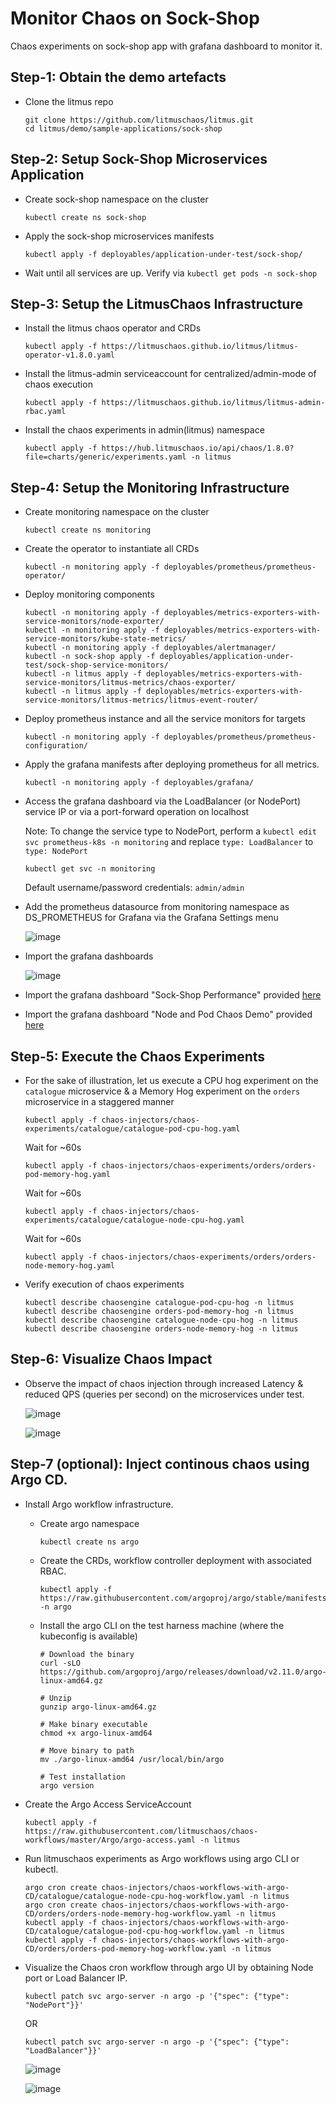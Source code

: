 # Monitor Chaos on Sock-Shop

Chaos experiments on sock-shop app with grafana dashboard to monitor it. 

## Step-1: Obtain the demo artefacts

- Clone the litmus repo

  ```
  git clone https://github.com/litmuschaos/litmus.git
  cd litmus/demo/sample-applications/sock-shop
  ```


## Step-2: Setup Sock-Shop Microservices Application

- Create sock-shop namespace on the cluster

  ```
  kubectl create ns sock-shop
  ```

- Apply the sock-shop microservices manifests

  ```
  kubectl apply -f deployables/application-under-test/sock-shop/
  ```

- Wait until all services are up. Verify via `kubectl get pods -n sock-shop`


## Step-3: Setup the LitmusChaos Infrastructure

- Install the litmus chaos operator and CRDs 

  ```
  kubectl apply -f https://litmuschaos.github.io/litmus/litmus-operator-v1.8.0.yaml
  ```

- Install the litmus-admin serviceaccount for centralized/admin-mode of chaos execution

  ```
  kubectl apply -f https://litmuschaos.github.io/litmus/litmus-admin-rbac.yaml
  ```

- Install the chaos experiments in admin(litmus) namespace

  ```
  kubectl apply -f https://hub.litmuschaos.io/api/chaos/1.8.0?file=charts/generic/experiments.yaml -n litmus  
  ```


## Step-4: Setup the Monitoring Infrastructure

- Create monitoring namespace on the cluster
  ```
  kubectl create ns monitoring
  ```

- Create the operator to instantiate all CRDs
  ```
  kubectl -n monitoring apply -f deployables/prometheus/prometheus-operator/
  ```

- Deploy monitoring components
  ```
  kubectl -n monitoring apply -f deployables/metrics-exporters-with-service-monitors/node-exporter/
  kubectl -n monitoring apply -f deployables/metrics-exporters-with-service-monitors/kube-state-metrics/
  kubectl -n monitoring apply -f deployables/alertmanager/
  kubectl -n sock-shop apply -f deployables/application-under-test/sock-shop-service-monitors/
  kubectl -n litmus apply -f deployables/metrics-exporters-with-service-monitors/litmus-metrics/chaos-exporter/
  kubectl -n litmus apply -f deployables/metrics-exporters-with-service-monitors/litmus-metrics/litmus-event-router/
  ```

- Deploy prometheus instance and all the service monitors for targets
  ```
  kubectl -n monitoring apply -f deployables/prometheus/prometheus-configuration/
  ```

- Apply the grafana manifests after deploying prometheus for all metrics.

  ```
  kubectl -n monitoring apply -f deployables/grafana/
  ```

- Access the grafana dashboard via the LoadBalancer (or NodePort) service IP or via a port-forward operation on localhost

  Note: To change the service type to NodePort, perform a `kubectl edit svc prometheus-k8s -n monitoring` and replace 
  `type: LoadBalancer` to `type: NodePort`

  ```
  kubectl get svc -n monitoring 
  ```

  Default username/password credentials: `admin/admin`

- Add the prometheus datasource from monitoring namespace as DS_PROMETHEUS for Grafana via the Grafana Settings menu

  ![image](https://github.com/litmuschaos/litmus/blob/monitoring-and-demo/demo/sample-applications/sock-shop/screenshots/data-source-config.png?raw=true)

- Import the grafana dashboards

  ![image](https://github.com/litmuschaos/litmus/blob/monitoring-and-demo/demo/sample-applications/sock-shop/screenshots/import-dashboard.png?raw=true)

- Import the grafana dashboard "Sock-Shop Performance" provided [here](https://raw.githubusercontent.com/litmuschaos/litmus/monitoring-and-demo/demo/sample-applications/sock-shop/grafana-dashboards/sock-shop-performance-under-chaos.json)

- Import the grafana dashboard "Node and Pod Chaos Demo" provided [here](https://raw.githubusercontent.com/litmuschaos/litmus/monitoring-and-demo/demo/sample-applications/sock-shop/grafana-dashboards/Node-and-pod-metrics-dashboard.json)


## Step-5: Execute the Chaos Experiments


- For the sake of illustration, let us execute a CPU hog experiment on the `catalogue` microservice & a Memory Hog experiment on 
  the `orders` microservice in a staggered manner
 

  ```
  kubectl apply -f chaos-injectors/chaos-experiments/catalogue/catalogue-pod-cpu-hog.yaml
  ```

  Wait for ~60s

  ```
  kubectl apply -f chaos-injectors/chaos-experiments/orders/orders-pod-memory-hog.yaml
  ```

  Wait for ~60s

  ```
  kubectl apply -f chaos-injectors/chaos-experiments/catalogue/catalogue-node-cpu-hog.yaml
  ```

  Wait for ~60s

  ```
  kubectl apply -f chaos-injectors/chaos-experiments/orders/orders-node-memory-hog.yaml
  ```
  
- Verify execution of chaos experiments

  ```
  kubectl describe chaosengine catalogue-pod-cpu-hog -n litmus
  kubectl describe chaosengine orders-pod-memory-hog -n litmus
  kubectl describe chaosengine catalogue-node-cpu-hog -n litmus
  kubectl describe chaosengine orders-node-memory-hog -n litmus
  ```
  

## Step-6: Visualize Chaos Impact

- Observe the impact of chaos injection through increased Latency & reduced QPS (queries per second) on the microservices 
  under test. 

  ![image](https://github.com/litmuschaos/litmus/blob/monitoring-and-demo/demo/sample-applications/sock-shop/screenshots/Sock-Shop-Dashboard.png?raw=true)

  ![image](https://github.com/litmuschaos/litmus/blob/monitoring-and-demo/demo/sample-applications/sock-shop/screenshots/Node-and-Pod-metrics-Dashboard.png?raw=true)


## Step-7 (optional): Inject continous chaos using Argo CD.

- Install Argo workflow infrastructure.

  - Create argo namespace

    ```
    kubectl create ns argo
    ```

  - Create the CRDs, workflow controller deployment with associated RBAC.

    ```
    kubectl apply -f https://raw.githubusercontent.com/argoproj/argo/stable/manifests/install.yaml -n argo
    ```

  - Install the argo CLI on the test harness machine (where the kubeconfig is available)

    ```
    # Download the binary
    curl -sLO https://github.com/argoproj/argo/releases/download/v2.11.0/argo-linux-amd64.gz

    # Unzip
    gunzip argo-linux-amd64.gz

    # Make binary executable
    chmod +x argo-linux-amd64

    # Move binary to path
    mv ./argo-linux-amd64 /usr/local/bin/argo

    # Test installation
    argo version
    ```

- Create the Argo Access ServiceAccount

  ```
  kubectl apply -f https://raw.githubusercontent.com/litmuschaos/chaos-workflows/master/Argo/argo-access.yaml -n litmus
  ```

- Run litmuschaos experiments as Argo workflows using argo CLI or kubectl.

  ```
  argo cron create chaos-injectors/chaos-workflows-with-argo-CD/catalogue/catalogue-node-cpu-hog-workflow.yaml -n litmus
  argo cron create chaos-injectors/chaos-workflows-with-argo-CD/orders/orders-node-memory-hog-workflow.yaml -n litmus
  kubectl apply -f chaos-injectors/chaos-workflows-with-argo-CD/catalogue/catalogue-pod-cpu-hog-workflow.yaml -n litmus
  kubectl apply -f chaos-injectors/chaos-workflows-with-argo-CD/orders/orders-pod-memory-hog-workflow.yaml -n litmus
  ```

- Visualize the Chaos cron workflow through argo UI by obtaining Node port or Load Balancer IP.

  ```
  kubectl patch svc argo-server -n argo -p '{"spec": {"type": "NodePort"}}'
  ```

  OR

  ```
  kubectl patch svc argo-server -n argo -p '{"spec": {"type": "LoadBalancer"}}'
  ```

  ![image](https://github.com/litmuschaos/litmus/blob/monitoring-and-demo/demo/sample-applications/sock-shop/screenshots/chaos-workflow-representation.png?raw=true)

  ![image](https://github.com/litmuschaos/litmus/blob/monitoring-and-demo/demo/sample-applications/sock-shop/screenshots/chaos-cron-workflows.png?raw=true)
    


